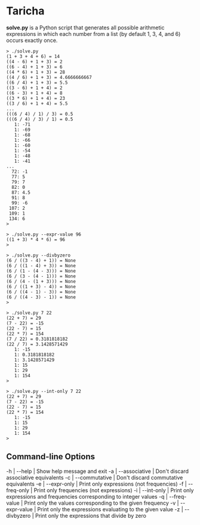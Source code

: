# Taricha

**solve.py** is a Python script that generates all possible arithmetic expressions in which each number from a list (by default 1, 3, 4, and 6) occurs exactly once.

```
> ./solve.py
(1 + 3 + 4 + 6) = 14
((4 - 6) + 1 + 3) = 2
((6 - 4) + 1 + 3) = 6
((4 * 6) + 1 + 3) = 28
((4 / 6) + 1 + 3) = 4.6666666667
((6 / 4) + 1 + 3) = 5.5
((3 - 6) + 1 + 4) = 2
((6 - 3) + 1 + 4) = 8
((3 * 6) + 1 + 4) = 23
((3 / 6) + 1 + 4) = 5.5
...
(((6 / 4) / 1) / 3) = 0.5
(((6 / 4) / 3) / 1) = 0.5
   1: -71
   1: -69
   1: -68
   1: -66
   1: -60
   1: -54
   1: -48
   1: -41
...
  72: -1
  77: 5
  79: 7
  82: 0
  87: 4.5
  91: 8
  99: -6
 107: 2
 109: 1
 134: 6
>
```

```
> ./solve.py --expr-value 96
((1 + 3) * 4 * 6) = 96
>
```

```
> ./solve.py --divbyzero
(6 / ((3 - 4) + 1)) = None
(6 / ((1 - 4) + 3)) = None
(6 / (1 - (4 - 3))) = None
(6 / (3 - (4 - 1))) = None
(6 / (4 - (1 + 3))) = None
(6 / ((1 + 3) - 4)) = None
(6 / ((4 - 1) - 3)) = None
(6 / ((4 - 3) - 1)) = None
>
```

```
> ./solve.py 7 22
(22 + 7) = 29
(7 - 22) = -15
(22 - 7) = 15
(22 * 7) = 154
(7 / 22) = 0.3181818182
(22 / 7) = 3.1428571429
   1: -15
   1: 0.3181818182
   1: 3.1428571429
   1: 15
   1: 29
   1: 154
>
```

```
> ./solve.py --int-only 7 22
(22 + 7) = 29
(7 - 22) = -15
(22 - 7) = 15
(22 * 7) = 154
   1: -15
   1: 15
   1: 29
   1: 154
>
```

## Command-line Options

-h | --help        | Show help message and exit
-a | --associative | Don't discard associative equivalents
-c | --commutative | Don't discard commutative equivalents
-e | --expr-only   | Print only expressions (not frequencies)
-f | --freq-only   | Print only frequencies (not expressions)
-i | --int-only    | Print only expressions and frequencies corresponding to integer values
-q | --freq-value  | Print only the values corresponding to the given frequency
-v | --expr-value  | Print only the expressions evaluating to the given value
-z | --divbyzero   | Print only the expressions that divide by zero
